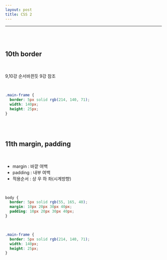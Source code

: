 ```yaml
---
layout: post
title: CSS 2
---
```


---

<br><br>

## 10th border

<br>

9,10강 순서바뀐듯 9강 참조

<br>

```css
.main-frame {
  border: 5px solid rgb(214, 140, 71);
  width: 140px;
  height: 25px;
}
```

<br><br>

## 11th margin, padding

<br>

- margin : 바깥 여백 <br>
- padding : 내부 여백 <br>
- 적용순서 : 상 우 하 좌(시계방향)

<br>

```css
body {
  border: 5px solid rgb(55, 165, 40);
  margin: 10px 20px 30px 40px;
  padding: 10px 20px 30px 40px;
}
```

<br>

```css
.main-frame {
  border: 5px solid rgb(214, 140, 71);
  width: 140px;
  height: 25px;
}
```
